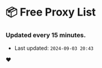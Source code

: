 # :package: Free Proxy List
### Updated every 15 minutes.

- Last updated: `2024-09-03 20:43`

:heart:
